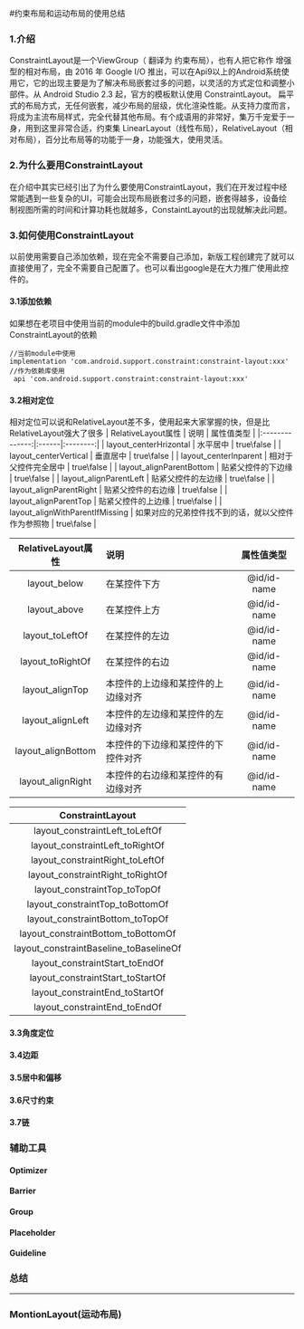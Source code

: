 #约束布局和运动布局的使用总结

### 1.介绍

ConstraintLayout是一个ViewGroup（ 翻译为 约束布局），也有人把它称作 增强型的相对布局，由 2016 年 Google I/O 推出，可以在Api9以上的Android系统使用它，它的出现主要是为了解决布局嵌套过多的问题，以灵活的方式定位和调整小部件。从 Android Studio 2.3 起，官方的模板默认使用 ConstraintLayout。
扁平式的布局方式，无任何嵌套，减少布局的层级，优化渲染性能。从支持力度而言，将成为主流布局样式，完全代替其他布局。有个成语用的非常好，集万千宠爱于一身，用到这里非常合适，约束集 LinearLayout（线性布局），RelativeLayout（相对布局），百分比布局等的功能于一身，功能强大，使用灵活。

### 2.为什么要用ConstraintLayout

在介绍中其实已经引出了为什么要使用ConstraintLayout，我们在开发过程中经常能遇到一些复杂的UI，可能会出现布局嵌套过多的问题，嵌套得越多，设备绘制视图所需的时间和计算功耗也就越多，ConstaintLayout的出现就解决此问题。

### 3.如何使用ConstraintLayout

以前使用需要自己添加依赖，现在完全不需要自己添加，新版工程创建完了就可以直接使用了，完全不需要自己配置了。也可以看出google是在大力推广使用此控件的。

#### 3.1添加依赖
 
 如果想在老项目中使用当前的module中的build.gradle文件中添加ConstraintLayout的依赖
 ```
 //当前module中使用
 implementation 'com.android.support.constraint:constraint-layout:xxx'
 //作为依赖库使用
  api 'com.android.support.constraint:constraint-layout:xxx'
 ```

#### 3.2相对定位
相对定位可以说和RelativeLayout差不多，使用起来大家掌握的快，但是比RelativeLayout强大了很多
| RelativeLayout属性 | 说明 | 属性值类型 |
|:--------------:|:------|:--------:|
| layout_centerHrizontal | 水平居中 |   true\false     |
| layout_centerVertical  | 垂直居中 |  true\false     |
| layout_centerInparent  | 相对于父控件完全居中 |  true\false     |
| layout_alignParentBottom  | 贴紧父控件的下边缘 |  true\false     |
| layout_alignParentLeft | 贴紧父控件的左边缘 |  true\false     |
| layout_alignParentRight | 贴紧父控件的右边缘 |  true\false     |
| layout_alignParentTop | 贴紧父控件的上边缘 |  true\false     |
| layout_alignWithParentIfMissing | 如果对应的兄弟控件找不到的话，就以父控件作为参照物 |  true\false     |

| RelativeLayout属性 | 说明 | 属性值类型 |
|:--------------:|:------|:--------:|
| layout_below  | 在某控件下方 | @id/id-name |
| layout_above  | 在某控件上方 | @id/id-name |
| layout_toLeftOf | 在某控件的左边 | @id/id-name |
| layout_toRightOf | 在某控件的右边 | @id/id-name |
| layout_alignTop | 本控件的上边缘和某控件的上边缘对齐 | @id/id-name |
| layout_alignLeft | 本控件的左边缘和某控件的左边缘对齐 | @id/id-name |
| layout_alignBottom | 本控件的下边缘和某控件的下控件对齐 | @id/id-name |
| layout_alignRight  | 本控件的右边缘和某控件的有边缘对齐 | @id/id-name |



| ConstraintLayout |
|:--------------:|
| layout_constraintLeft_toLeftOf |
| layout_constraintLeft_toRightOf |
| layout_constraintRight_toLeftOf |
| layout_constraintRight_toRightOf |
| layout_constraintTop_toTopOf |
| layout_constraintTop_toBottomOf |
| layout_constraintBottom_toTopOf |
| layout_constraintBottom_toBottomOf |
| layout_constraintBaseline_toBaselineOf |
| layout_constraintStart_toEndOf |
| layout_constraintStart_toStartOf |
| layout_constraintEnd_toStartOf |
| layout_constraintEnd_toEndOf |

#### 3.3角度定位

#### 3.4边距

#### 3.5居中和偏移

#### 3.6尺寸约束

#### 3.7链

### 辅助工具

#### Optimizer

#### Barrier

#### Group

#### Placeholder

#### Guideline

### 总结

----

### MontionLayout(运动布局)
